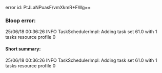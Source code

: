 error id: PtJLaNPuasF/vmXkmR+FWg==
### Bloop error:

25/06/18 00:36:26 INFO TaskSchedulerImpl: Adding task set 61.0 with 1 tasks resource profile 0
#### Short summary: 

25/06/18 00:36:26 INFO TaskSchedulerImpl: Adding task set 61.0 with 1 tasks resource profile 0